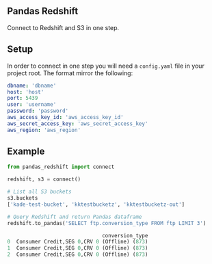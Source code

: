 ## Pandas Redshift

Connect to Redshift and S3 in one step.

## Setup

In order to connect in one step you will need a `config.yaml` file in your project root. The format mirror the following:

```yaml
dbname: 'dbname'
host: 'host'
port: 5439
user: 'username'
password: 'password'
aws_access_key_id: 'aws_access_key_id'
aws_secret_access_key: 'aws_secret_access_key'
aws_region: 'aws_region'
```

## Example
```python
from pandas_redshift import connect

redshift, s3 = connect()

# List all S3 buckets
s3.buckets
['kade-test-bucket', 'kktestbucketz', 'kktestbucketz-out']

# Query Redshift and return Pandas dataframe
redshift.to_pandas('SELECT ftp.conversion_type FROM ftp LIMIT 3')

							   conversion_type
0  Consumer Credit,SEG 0,CRV 0 (Offline) (873)
1  Consumer Credit,SEG 0,CRV 0 (Offline) (873)
2  Consumer Credit,SEG 0,CRV 0 (Offline) (873)
```
